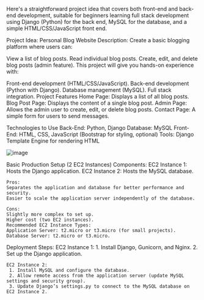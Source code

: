 
Here's a straightforward project idea that covers both front-end and back-end development, suitable for beginners learning full stack development using Django (Python) for the back end, MySQL for the database, and a simple HTML/CSS/JavaScript front end.

Project Idea: Personal Blog Website
Description: Create a basic blogging platform where users can:

View a list of blog posts.
Read individual blog posts.
Create, edit, and delete blog posts (admin feature).
This project will give you hands-on experience with:


Front-end development (HTML/CSS/JavaScript).
Back-end development (Python with Django).
Database management (MySQL).
Full stack integration.
Project Features
Home Page: Displays a list of all blog posts.
Blog Post Page: Displays the content of a single blog post.
Admin Page: Allows the admin user to create, edit, or delete blog posts.
Contact Page: A simple form for users to send messages.

Technologies to Use
    Back-End: Python, Django
    Database: MySQL
    Front-End: HTML, CSS, JavaScript (Bootstrap for styling, optional)
    Tools: Django Template Engine for rendering HTML

![image](https://github.com/user-attachments/assets/0b387645-ff0e-4418-9c71-b0de28cbc892)





Basic Production Setup (2 EC2 Instances)
    Components:
    EC2 Instance 1: Hosts the Django application.
    EC2 Instance 2: Hosts the MySQL database.

    Pros:
    Separates the application and database for better performance and security.
    Easier to scale the application server independently of the database.

    Cons:
    Slightly more complex to set up.
    Higher cost (two EC2 instances).
    Recommended EC2 Instance Types:
    Application Server: t2.micro or t3.micro (for small projects).
    Database Server: t2.micro or t3.micro.

Deployment Steps:
    EC2 Instance 1:
     1. Install Django, Gunicorn, and Nginx.
     2. Set up the Django application.

    EC2 Instance 2:
     1. Install MySQL and configure the database.
     2. Allow remote access from the application server (update MySQL settings and security group).
     3. Update Django’s settings.py to connect to the MySQL database on EC2 Instance 2.


